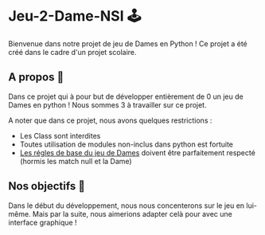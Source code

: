 # Jeu-2-Dame-NSI 🕹
Bienvenue dans notre projet de jeu de Dames en Python !
Ce projet a été créé dans le cadre d'un projet scolaire.

## A propos 🔎
Dans ce projet qui à pour but de développer entièrement de 0 un jeu de Dames en python !
Nous sommes 3 à travailler sur ce projet.

A noter que dans ce projet, nous avons quelques restrictions :
  - Les Class sont interdites
  - Toutes utilisation de modules non-inclus dans python est fortuite
  - [Les régles de base du jeu de Dames](http://www.ffjd.fr/Web/index.php?page=reglesdujeu) doivent être parfaitement respecté (hormis les match null et la Dame)


## Nos objectifs 📜
Dans le début du développement, nous nous concenterons sur le jeu en lui-même.
Mais par la suite, nous aimerions adapter celà pour avec une interface graphique !
